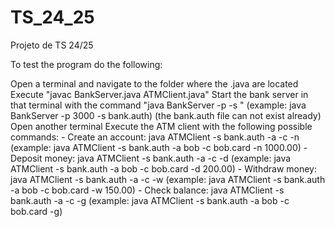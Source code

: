 # TS_24_25
Projeto de TS 24/25

To test the program do the following:

Open a terminal and navigate to the folder where the .java are located
Execute "javac BankServer.java ATMClient.java"
Start the bank server in that terminal with the command "java BankServer -p <port> -s <auth-file name>"
    (example: java BankServer -p 3000 -s bank.auth)
    (the bank.auth file can not exist already)
Open another terminal
Execute the ATM client with the following possible commands:
    - Create an account: java ATMClient -s bank.auth -a <account> -c <card-file> -n <balance>
    (example: java ATMClient -s bank.auth -a bob -c bob.card -n 1000.00)
    - Deposit money: java ATMClient -s bank.auth -a <account> -c <card-file> -d <amount>
    (example: java ATMClient -s bank.auth -a bob -c bob.card -d 200.00)
    - Withdraw money: java ATMClient -s bank.auth -a <account> -c <card-file> -w <amount>
    (example: java ATMClient -s bank.auth -a bob -c bob.card -w 150.00)
    - Check balance: java ATMClient -s bank.auth -a <account> -c <card-file> -g
    (example: java ATMClient -s bank.auth -a bob -c bob.card -g)